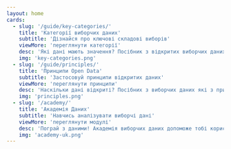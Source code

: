 ```yaml
---
layout: home
cards:
  - slug: '/guide/key-categories/'
    title: 'Категорії виборчих даних'
    subtitle: 'Дізнайся про ключові складові виборів'
    viewMore: 'переглянути категорії'
    desc: 'Які дані мають значення? Посібник з відкритих виборчих даних висвітлює ключові компоненти виборчого процесу (прикл., вимоги до балотування, реєстрація виборців, результаи'
    img: 'key-categories.png'
  - slug: '/guide/principles/'
    title: 'Принципи Open Data'
    subtitle: 'Застосовуй принципи відкритих даних'
    viewMore: 'переглянути принципи'
    desc: 'Наскільки дані відкриті? Посібних з виборчих даних які з принципів Open Data, таких як вчасність, деталізація, доступність, можливість аналізувати найбільш важливі у виборах.'
    img: 'principles.png'
  - slug: '/academy/'
    title: 'Академія Даних'
    subtitle: 'Навчись аналізувати виборчі дані'
    viewMore: 'переглянути модулі'
    desc: 'Пограй з даними! Академія виборчих даних допоможе тобі користуватись і аналізувати доступні дані. Проектно-орієтовані модулі підкреслюють головні кроки процесі аналізу даних і показують як підсумовувати дані.'
    img: 'academy-uk.png'
---
```

